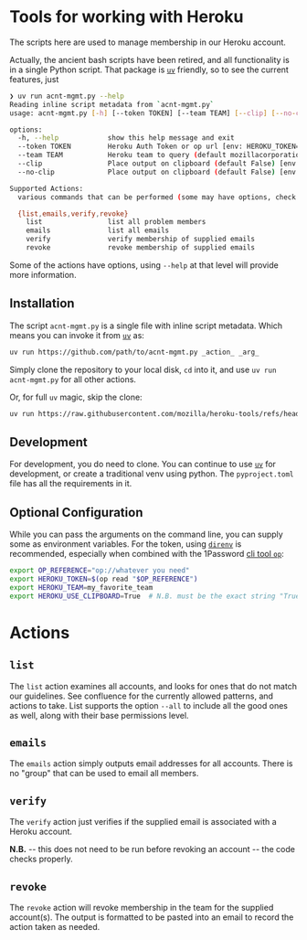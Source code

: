 # Tools for working with Heroku

The scripts here are used to manage membership in our Heroku account.

Actually, the ancient bash scripts have been retired, and all functionality is
in a single Python script. That package is [`uv`][uv] friendly, so to see the
current features, just
```bash
❯ uv run acnt-mgmt.py --help
Reading inline script metadata from `acnt-mgmt.py`
usage: acnt-mgmt.py [-h] [--token TOKEN] [--team TEAM] [--clip] [--no-clip] {list,emails,verify,revoke} ...

options:
  -h, --help            show this help message and exit
  --token TOKEN         Heroku Auth Token or op url [env: HEROKU_TOKEN=]
  --team TEAM           Heroku team to query (default mozillacorporation) [env: HEROKU_TEAM=]
  --clip                Place output on clipboard (default False) [env: HEROKU_USE_CLIPBOARD=]
  --no-clip             Place output on clipboard (default False) [env: HEROKU_USE_CLIPBOARD=]

Supported Actions:
  various commands that can be performed (some may have options, check their --help)

  {list,emails,verify,revoke}
    list                list all problem members
    emails              list all emails
    verify              verify membership of supplied emails
    revoke              revoke membership of supplied emails
```
Some of the actions have options, using `--help` at that level will provide
more information.

## Installation

The script `acnt-mgmt.py` is a single file with inline script metadata. Which
means you can invoke it from [`uv`][uv] as:
```bash
uv run https://github.com/path/to/acnt-mgmt.py _action_ _arg_
```

Simply clone the repository to your local disk, `cd` into it, and use `uv run
acnt-mgmt.py` for all other actions.

Or, for full `uv` magic, skip the clone:
```bash
uv run https://raw.githubusercontent.com/mozilla/heroku-tools/refs/heads/main/accounts/acnt-mgmt.py --help
```

## Development

For development, you do need to clone. You can continue to use [`uv`][uv] for
development, or create a traditional venv using python. The `pyproject.toml`
file has all the requirements in it.

## Optional Configuration

While you can pass the arguments on the command line, you can supply some as
environment variables. For the token, using [`direnv`][direnv] is recommended,
especially when combined with the 1Password [cli tool `op`][op]:

```bash
export OP_REFERENCE="op://whatever you need"
export HEROKU_TOKEN=$(op read "$OP_REFERENCE")
export HEROKU_TEAM=my_favorite_team
export HEROKU_USE_CLIPBOARD=True  # N.B. must be the exact string "True" to be true.
```

# Actions

## `list`

The `list` action examines all accounts, and looks for ones that do not match
our guidelines. See confluence for the currently allowed patterns, and actions
to take. List supports the option `--all` to include all the good ones as well,
along with their base permissions level.

## `emails`

The `emails` action simply outputs email addresses for all accounts. There is
no "group" that can be used to email all members.

## `verify`

The `verify` action just verifies if the supplied email is associated with a
Heroku account.

**N.B.** -- this does not need to be run before revoking an account -- the
code checks properly.

## `revoke`

The `revoke` action will revoke membership in the team for the supplied
account(s). The output is formatted to be pasted into an email to record the
action taken as needed.


[uv]: https://github.com/astral-sh/uv
[direnv]: https://direnv.net/
[op]: https://developer.1password.com/docs/cli/get-started/

